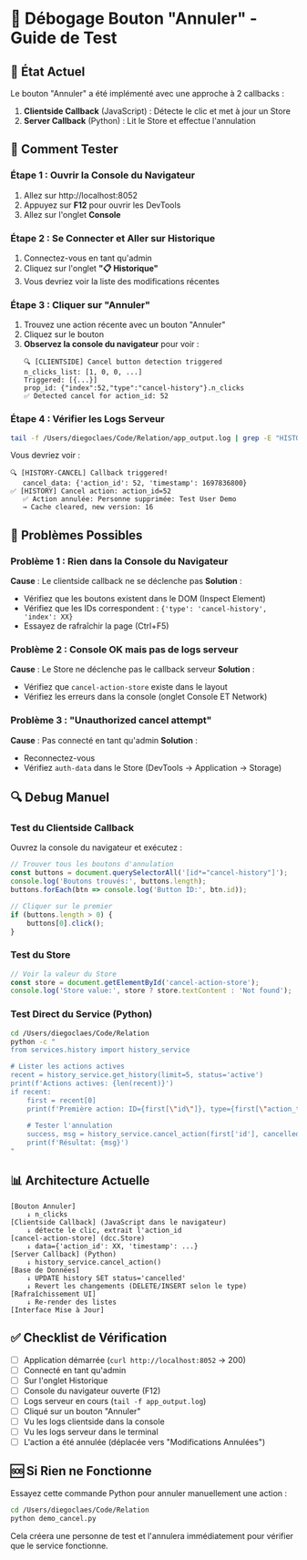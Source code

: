 # 🔧 Débogage Bouton "Annuler" - Guide de Test

## 📝 État Actuel

Le bouton "Annuler" a été implémenté avec une approche à 2 callbacks :
1. **Clientside Callback** (JavaScript) : Détecte le clic et met à jour un Store
2. **Server Callback** (Python) : Lit le Store et effectue l'annulation

## 🧪 Comment Tester

### Étape 1 : Ouvrir la Console du Navigateur
1. Allez sur http://localhost:8052
2. Appuyez sur **F12** pour ouvrir les DevTools
3. Allez sur l'onglet **Console**

### Étape 2 : Se Connecter et Aller sur Historique
1. Connectez-vous en tant qu'admin
2. Cliquez sur l'onglet **"📋 Historique"**
3. Vous devriez voir la liste des modifications récentes

### Étape 3 : Cliquer sur "Annuler"
1. Trouvez une action récente avec un bouton "Annuler"
2. Cliquez sur le bouton
3. **Observez la console du navigateur** pour voir :
   ```
   🔍 [CLIENTSIDE] Cancel button detection triggered
   n_clicks_list: [1, 0, 0, ...]
   Triggered: [{...}]
   prop_id: {"index":52,"type":"cancel-history"}.n_clicks
   ✅ Detected cancel for action_id: 52
   ```

### Étape 4 : Vérifier les Logs Serveur
```bash
tail -f /Users/diegoclaes/Code/Relation/app_output.log | grep -E "HISTORY|Cancel"
```

Vous devriez voir :
```
🔍 [HISTORY-CANCEL] Callback triggered!
   cancel_data: {'action_id': 52, 'timestamp': 1697836800}
✅ [HISTORY] Cancel action: action_id=52
   ✅ Action annulée: Personne supprimée: Test User Demo
   → Cache cleared, new version: 16
```

## 🐛 Problèmes Possibles

### Problème 1 : Rien dans la Console du Navigateur
**Cause** : Le clientside callback ne se déclenche pas
**Solution** :
- Vérifiez que les boutons existent dans le DOM (Inspect Element)
- Vérifiez que les IDs correspondent : `{'type': 'cancel-history', 'index': XX}`
- Essayez de rafraîchir la page (Ctrl+F5)

### Problème 2 : Console OK mais pas de logs serveur
**Cause** : Le Store ne déclenche pas le callback serveur
**Solution** :
- Vérifiez que `cancel-action-store` existe dans le layout
- Vérifiez les erreurs dans la console (onglet Console ET Network)

### Problème 3 : "Unauthorized cancel attempt"
**Cause** : Pas connecté en tant qu'admin
**Solution** :
- Reconnectez-vous
- Vérifiez `auth-data` dans le Store (DevTools → Application → Storage)

## 🔍 Debug Manuel

### Test du Clientside Callback
Ouvrez la console du navigateur et exécutez :
```javascript
// Trouver tous les boutons d'annulation
const buttons = document.querySelectorAll('[id*="cancel-history"]');
console.log('Boutons trouvés:', buttons.length);
buttons.forEach(btn => console.log('Button ID:', btn.id));

// Cliquer sur le premier
if (buttons.length > 0) {
    buttons[0].click();
}
```

### Test du Store
```javascript
// Voir la valeur du Store
const store = document.getElementById('cancel-action-store');
console.log('Store value:', store ? store.textContent : 'Not found');
```

### Test Direct du Service (Python)
```bash
cd /Users/diegoclaes/Code/Relation
python -c "
from services.history import history_service

# Lister les actions actives
recent = history_service.get_history(limit=5, status='active')
print(f'Actions actives: {len(recent)}')
if recent:
    first = recent[0]
    print(f'Première action: ID={first[\"id\"]}, type={first[\"action_type\"]}')
    
    # Tester l'annulation
    success, msg = history_service.cancel_action(first['id'], cancelled_by='test')
    print(f'Résultat: {msg}')
"
```

## 📊 Architecture Actuelle

```
[Bouton Annuler]
    ↓ n_clicks
[Clientside Callback] (JavaScript dans le navigateur)
    ↓ détecte le clic, extrait l'action_id
[cancel-action-store] (dcc.Store)
    ↓ data={'action_id': XX, 'timestamp': ...}
[Server Callback] (Python)
    ↓ history_service.cancel_action()
[Base de Données]
    ↓ UPDATE history SET status='cancelled'
    ↓ Revert les changements (DELETE/INSERT selon le type)
[Rafraîchissement UI]
    ↓ Re-render des listes
[Interface Mise à Jour]
```

## ✅ Checklist de Vérification

- [ ] Application démarrée (`curl http://localhost:8052` → 200)
- [ ] Connecté en tant qu'admin
- [ ] Sur l'onglet Historique
- [ ] Console du navigateur ouverte (F12)
- [ ] Logs serveur en cours (`tail -f app_output.log`)
- [ ] Cliqué sur un bouton "Annuler"
- [ ] Vu les logs clientside dans la console
- [ ] Vu les logs serveur dans le terminal
- [ ] L'action a été annulée (déplacée vers "Modifications Annulées")

## 🆘 Si Rien ne Fonctionne

Essayez cette commande Python pour annuler manuellement une action :
```bash
cd /Users/diegoclaes/Code/Relation
python demo_cancel.py
```

Cela créera une personne de test et l'annulera immédiatement pour vérifier que le service fonctionne.
